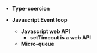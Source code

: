 
- **Type-coercion**

- **Javascript Event loop**
    - **Javascript web API**
        - **setTimeout is a  web API**
    - **Micro-queue**

